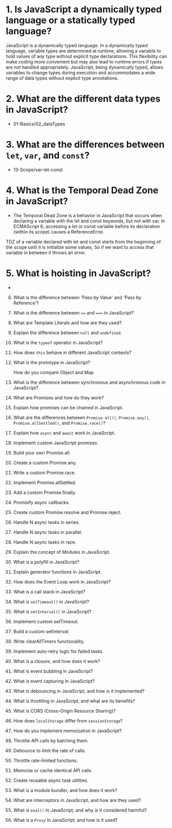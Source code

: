 # 1. Is JavaScript a dynamically typed language or a statically typed language?

JavaScript is a dynamically typed language. In a dynamically typed language, variable types are determined at runtime, allowing a variable to hold values of any type without explicit type declarations. This flexibility can make coding more convenient but may also lead to runtime errors if types are not handled appropriately. JavaScript, being dynamically typed, allows variables to change types during execution and accommodates a wide range of data types without explicit type annotations.

# 2. What are the different data types in JavaScript?

- 01-Basics/02_dataTypes

# 3. What are the differences between `let`, `var`, and `const`?

- 13-Scope/var-let-const

# 4. What is the Temporal Dead Zone in JavaScript?

- The Temporal Dead Zone is a behavior in JavaScript that occurs when declaring a variable with the let and const keywords, but not with var. In ECMAScript 6, accessing a let or const variable before its declaration (within its scope) causes a ReferenceError.

TDZ of a variable declared with let and const starts from the beginning of the scope until it is initialize some values, So if we want to access that variable in between it throws an error.

# 5. What is hoisting in JavaScript?

-

6. What is the difference between 'Pass by Value' and 'Pass by Reference'?
7. What is the difference between `==` and `===` in JavaScript?
8. What are Template Literals and how are they used?
9. Explain the difference between `null` and `undefined`.
10. What is the `typeof` operator in JavaScript?
11. How does `this` behave in different JavaScript contexts?

12. What is the prototype in JavaScript?

    How do you compare Object and Map

13. What is the difference between synchronous and asynchronous code in JavaScript?
14. What are Promises and how do they work?
15. Explain how promises can be chained in JavaScript.
16. What are the differences between `Promise.all()`, `Promise.any()`, `Promise.allSettled()`, and `Promise.race()`?
17. Explain how `async` and `await` work in JavaScript.
18. Implement custom JavaScript promises.
19. Build your own Promise.all.
20. Create a custom Promise.any.
21. Write a custom Promise.race.
22. Implement Promise.allSettled.
23. Add a custom Promise.finally.
24. Promisify async callbacks.
25. Create custom Promise.resolve and Promise.reject.
26. Handle N async tasks in series.
27. Handle N async tasks in parallel.
28. Handle N async tasks in race.

29. Explain the concept of Modules in JavaScript.
30. What is a polyfill in JavaScript?
31. Explain generator functions in JavaScript.

32. How does the Event Loop work in JavaScript?
33. What is a call stack in JavaScript?

34. What is `setTimeout()` in JavaScript?
35. What is `setInterval()` in JavaScript?
36. Implement custom setTimeout.
37. Build a custom setInterval.
38. Write clearAllTimers functionality.
39. Implement auto-retry logic for failed tasks.
40. What is a closure, and how does it work?

41. What is event bubbling in JavaScript?
42. What is event capturing in JavaScript?
43. What is debouncing in JavaScript, and how is it implemented?
44. What is throttling in JavaScript, and what are its benefits?
45. What is CORS (Cross-Origin Resource Sharing)?
46. How does `localStorage` differ from `sessionStorage`?
47. How do you implement memoization in JavaScript?
48. Throttle API calls by batching them.
49. Debounce to limit the rate of calls.
50. Throttle rate-limited functions.
51. Memoize or cache identical API calls.
52. Create reusable async task utilities.

53. What is a module bundler, and how does it work?

54. What are interceptors in JavaScript, and how are they used?

55. What is `eval()` in JavaScript, and why is it considered harmful?
56. What is a `Proxy` in JavaScript, and how is it used?
